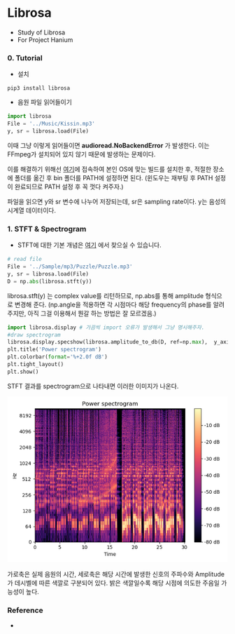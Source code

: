 # Librosa 

- Study of Librosa
- For Project Hanium

### 0. Tutorial

- 설치
```shell
pip3 install librosa
```
- 음원 파일 읽어들이기
```python
import librosa
File = '../Music/Kissin.mp3'
y, sr = librosa.load(File)
```
이때 그냥 이렇게 읽어들이면 **audioread.NoBackendError** 가 발생한다. 이는 FFmpeg가 설치되어 있지 않기 때문에 발생하는 문제이다.

이를 해결하기 위해선 [여기](https://ffmpeg.zeranoe.com/builds/)에 접속하여 본인 OS에 맞는 빌드를 설치한 후, 적절한 장소에 폴더를 옮긴 후 bin 폴더를 PATH에 설정하면 된다. (윈도우는 재부팅 후 PATH 설정이 완료되므로 PATH 설정 후 꼭 껏다 켜주자.)

파일을 읽으면 y와 sr 변수에 나누어 저장되는데, sr은 sampling rate이다. y는 음성의 시계열 데이터이다.

### 1. STFT & Spectrogram

- STFT에 대한 기본 개념은 [여기](https://github.com/riverandeye/Investment/tree/master/Engineering/Fourier_Transform) 에서 찾으실 수 있습니다.

```python
# read file
File = '../Sample/mp3/Puzzle/Puzzle.mp3'
y, sr = librosa.load(File)
D = np.abs(librosa.stft(y))
```

librosa.stft(y) 는 complex value를 리턴하므로, np.abs를 통해 amplitude 형식으로 변경해 준다. (np.angle을 적용하면 각 시점마다 해당 frequency의 phase를 알려주지만, 아직 그걸 이용해서 뭔갈 하는 방법은 잘 모르겠음.)



```python
import librosa.display # 가끔씩 import 오류가 발생해서 그냥 명시해주자.
#draw spectrogram
librosa.display.specshow(librosa.amplitude_to_db(D, ref=np.max),  y_axis='log', x_axis='time')
plt.title('Power spectrogram')
plt.colorbar(format='%+2.0f dB')
plt.tight_layout()
plt.show()
```

STFT 결과를 spectrogram으로 나타내면 이러한 이미지가 나온다.

![](./Images/Spectrogram_Puzzle.png)

가로축은 실제 음원의 시간, 세로축은 해당 시간에 발생한 신호의 주파수와 Amplitude가 데시벨에 따른 색깔로 구분되어 있다. 밝은 색깔일수록 해당 시점에 의도한 주음일 가능성이 높다.



### Reference

- 